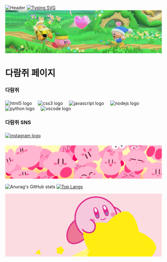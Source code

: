 ![Header](https://capsule-render.vercel.app/api?type=venom&height=200&color=0:A4D65E,100:2E7D32&text=다람쥐&section=header&reversal=false&textBg=false&fontSize=40&animation=fadeIn&desc=Squirrel%20page&fontAlignY=47&fontAlign=50&descAlign=50&descAlignY=63&fontColor=FFFFFF)
[![Typing SVG](https://readme-typing-svg.demolab.com?font=Gowun+Dodum&size=30&letterSpacing=5px&duration=2000&pause=1000&color=2E7D32&center=true&vCenter=true&width=1000&lines=%F0%9F%8C%AA%EF%B8%8F+%EB%8B%A4%EB%9E%8C%EC%A5%90+%ED%8E%98%EC%9D%B4%EC%A7%80+%F0%9F%90%BF%EF%B8%8F;26%EC%88%98%EB%8A%A5+%ED%99%94%EC%9D%B4%ED%8C%85)](https://git.io/typing-svg)
![Header](Kirby-Star-Allies-Game-Details-Page-Banner-e1505598625383.png)

<h1 align="left">다람쥐 페이지</h1>

###

<h3 align="left">다람쥐</h3>

###

<div align="left">
  <img src="https://cdn.jsdelivr.net/gh/devicons/devicon/icons/html5/html5-original.svg" height="40" alt="html5 logo"  />
  <img width="12" />
  <img src="https://cdn.jsdelivr.net/gh/devicons/devicon/icons/css3/css3-original.svg" height="40" alt="css3 logo"  />
  <img width="12" />
  <img src="https://cdn.jsdelivr.net/gh/devicons/devicon/icons/javascript/javascript-original.svg" height="40" alt="javascript logo"  />
  <img width="12" />
  <img src="https://cdn.jsdelivr.net/gh/devicons/devicon/icons/nodejs/nodejs-original.svg" height="40" alt="nodejs logo"  />
  <img width="12" />
  <img src="https://cdn.jsdelivr.net/gh/devicons/devicon/icons/python/python-original.svg" height="40" alt="python logo"  />
  <img width="12" />
  <img src="https://cdn.jsdelivr.net/gh/devicons/devicon/icons/vscode/vscode-original.svg" height="40" alt="vscode logo"  />
</div>

###

<h3 align="left">다람쥐 SNS</h3>

###

<div align="left">
  <a href="https://www.instagram.com/206jan05?igsh=MWR0OWxvOWp6MjFzMg%3D%3D&utm_source=qr">
    <img src="https://raw.githubusercontent.com/maurodesouza/profile-readme-generator/master/src/assets/icons/social/instagram/default.svg" width="52" height="40" alt="instagram logo"  />
  </a>
</div>

###

![Header](tumblr_pdtq2r9KEZ1xnydaco1_1280.png)

![Anurag's GitHub stats](https://github-readme-stats.vercel.app/api?username=tornadosquirrel&show_icons=true&locale=kr&custom_title=%EB%8B%A4%EB%9E%8C%EC%A5%90%20%EC%8A%A4%ED%83%AF&theme=shadow_green)
[![Top Langs](https://github-readme-stats.vercel.app/api/top-langs/?username=tornadosquirrel&theme=shadow_green&card_width=500&locale=kr&layout=compact&custom_title=%EB%8B%A4%EB%9E%8C%EC%A5%90%20%EC%96%B8%EC%96%B4%20%ED%86%B5%EA%B3%84)](https://github.com/tornadosquirrel/github-readme-stats)

![Footer](6081-SeriesHeaders_KirbyArtbook_2000x800_jpg.jpg)
